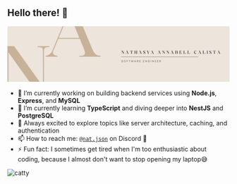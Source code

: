 ## Hello there! 👋

![nathasya](img/github%20pict-1.png)

<!--
**nathasyaAnnabell/nathasyaAnnabell** is a ✨ _special_ ✨ repository because its `README.md` (this file) appears on your GitHub profile.

Here are some ideas to get you started:

- 🔭 I’m currently working on ...
- 🌱 I’m currently learning ...
- 👯 I’m looking to collaborate on ...
- 🤔 I’m looking for help with ...
- 💬 Ask me about ...
- 📫 How to reach me: ...
- 😄 Pronouns: ...
- ⚡ Fun fact: ...
-->

- 🔭 I’m currently working on building backend services using **Node.js**, **Express**, and **MySQL**
- 🌱 I’m currently learning **TypeScript** and diving deeper into **NestJS** and **PostgreSQL**
- 🧠 Always excited to explore topics like server architecture, caching, and authentication
- 📫 How to reach me: [`@nat.json`](https://discord.com/users/1143553277007503412) on Discord 💬
- ⚡ Fun fact: I sometimes get tired when I'm too enthusiastic about coding, because I almost don't want to stop opening my laptop😅

![catty](https://media4.giphy.com/media/v1.Y2lkPTc5MGI3NjExajZmY3Q5dGJkeGs4MDl3Z2pzZTRpamtxYjRjeHluZmVhM2p1bDgxaSZlcD12MV9pbnRlcm5hbF9naWZfYnlfaWQmY3Q9Zw/LHZyixOnHwDDy/giphy.gif)